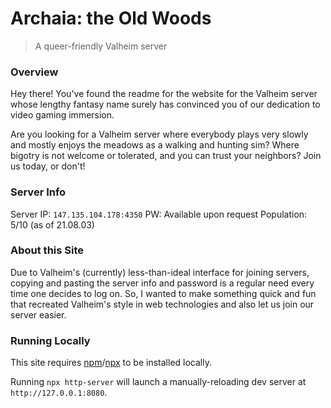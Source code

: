 # Archaia: the Old Woods
> A queer-friendly Valheim server

### Overview
Hey there! You've found the readme for the website for the Valheim server whose lengthy fantasy name surely has convinced you of our dedication to video gaming immersion.

Are you looking for a Valheim server where everybody plays very slowly and mostly enjoys the meadows as a walking and hunting sim? Where bigotry is not welcome or tolerated, and you can trust your neighbors? Join us today, or don't!

### Server Info
Server IP: `147.135.104.178:4350`
PW: Available upon request
Population: 5/10 (as of 21.08.03)

### About this Site
Due to Valheim's (currently) less-than-ideal interface for joining servers, copying and pasting the server info and password is a regular need every time one decides to log on. So, I wanted to make something quick and fun that recreated Valheim's style in web technologies and also let us join our server easier.

### Running Locally
This site requires [npm](https://www.npmjs.com)/[npx](https://www.npmjs.com/package/npx) to be installed locally.

Running `npx http-server` will launch a manually-reloading dev server at `http://127.0.0.1:8080`.